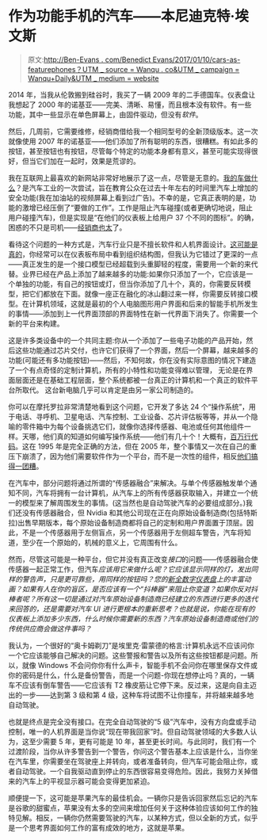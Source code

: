 # 作为功能手机的汽车——本尼迪克特·埃文斯

> 原文:[http://Ben-Evans . com/Benedict Evans/2017/01/10/cars-as-featurephones？UTM _ source = Wanqu . co&UTM _ campaign = Wanqu+Daily&UTM _ medium = website](http://ben-evans.com/benedictevans/2017/01/10/cars-as-featurephones?utm_source=wanqu.co&utm_campaign=Wanqu+Daily&utm_medium=website)

2014 年，当我从伦敦搬到硅谷时，我买了一辆 2009 年的二手德国车。仪表盘让我想起了 2000 年的诺基亚——完美、清晰、易懂，而且根本没有软件。有一些功能，其中一些显示在单色屏幕上，由固件驱动，但没有*软件*。

然后，几周前，它需要维修，经销商借给我一个相同型号的全新顶级版本。这一次就像使用 2007 年的诺基亚——他们添加了所有聪明的东西，很糟糕。有如此多的按钮，甚至按钮也有按钮，尽管每个特定的功能本身都有意义，甚至可能实现得很好，但当它们加在一起时，效果是荒谬的。

我在互联网上最喜欢的新网站非常好地展示了这一点，尽管是无意的。[我的车做什么](https://mycardoeswhat.org)？是汽车工业的一次尝试，旨在教育公众在过去十年左右的时间里汽车上增加的安全功能(我在加油站的视频屏幕上看到过广告)。不幸的是，它真正表明的是，功能的激增已经压倒了“要做的工作”。工作是阻止汽车碰撞(或者更确切地说，阻止用户碰撞汽车)，但是实现是“在他们的仪表板上给用户 37 个不同的图标”。的确，困惑的不只是司机——[经销商也太](https://www.wired.com/2017/01/car-dealers-dangerously-uneducated-new-safety-features/)了。

看待这个问题的一种方式是，汽车行业只是不擅长软件和人机界面设计。[这可能是真的](http://www.teehanlax.com/blog/the-state-of-in-car-ux/)，你经常可以在仪表板布局中看到组织结构图，但我认为它错过了更深的一点——真正发生的是一个接口模型已经超载到头重脚轻的程度，需要用一个新的来代替。业界已经在产品上添加了越来越多的功能:如果你只添加了一个，它应该是一个单独的功能，有自己的按钮或灯，但当你添加了几十个，真的，你需要反转模型，把它们都放在下面。就像一座正在融化的冰山翻过来一样，你需要反转接口模型。在计算机领域，这就是最初的个人电脑图形用户界面和后来的智能手机所发生的事情——添加到上一代界面顶部的界面特性在新一代界面下消失了。你需要一个新的平台来构建。

这是许多类设备中的一个共同主题:你从一个添加了一些电子功能的产品开始，然后这些功能通过芯片交付，也许它们获得了一个界面，然后一个屏幕，越来越多的功能(可能还有多功能按钮)——然后，不知何故，你在没有实际意图的情况下建造了一个有点奇怪的定制计算机，所有的小特性和功能变得难以管理， 无论是在界面层面还是在基础工程层面，整个系统都被一台真正的计算机和一个真正的软件平台所取代。 这台新电脑几乎可以肯定是由另一家公司制造的。

你可以在摩托罗拉非常清楚地看到这个问题，它开发了多达 24 个“操作系统”，用于电话、寻呼机、卫星电话、汽车控制、工业设备、芯片评估板等等，并从一个隐喻的零件箱中为每个设备挑选它们，就像你选择传感器、电池或任何其他组件一样。天哪，他们真的知道如何编写操作系统——他们有几十个！大概有，[百万行代码](https://www.technologyreview.com/s/508231/many-cars-have-a-hundred-million-lines-of-code/)。这在 1995 年是完全正确的方法，但在 2005 年，整个事情又一次在自己的重压下崩溃了，因为他们需要软件作为一个平台，而不是一次性的组件，相反[他们搞得一团糟](http://www.theregister.co.uk/Print/2012/11/29/rockman_on_motorola/)。

在汽车中，部分问题将通过所谓的“传感器融合”来解决。与单个传感器触发单个通知不同，汽车将拥有一台计算机，从汽车上的所有传感器获取输入，并建立一个统一的模型来了解周围发生的事情。(这当然也是自动驾驶汽车的必要组成部分。)我们还没有传感器融合，但 Nvidia 和其他公司现在正在向原始设备制造商(包括特斯拉)出售早期版本，每个原始设备制造商都将自己的定制和用户界面置于顶层。因此，不是一个传感器用于左侧盲点，另一个传感器用于左侧超车警告，汽车将知道，至少在一个原始的，机械的意义上，它周围有什么。

然而，尽管这可能是一种平台，但它并没有真正改变*接口*的问题——传感器融合使传感器一起正常工作，但汽车*应该用它来做什么呢？它应该显示同样的灯，发出同样的警告声，只是更可靠些，用同样的按钮吗？您的[新全数字仪表盘](https://www.audiusa.com/newsroom/topics/2015/audi-virtual-cockpit)上的丰富动画？如果有人在你的盲区，是否应该有一个“抖棒器”来阻止你变道？如果你反对抖棒者呢？所有这一切是通过对汽车原始设备制造商已经建立的东西进行更多的迭代来回答的，还是需要对汽车 UI 进行更根本的重新思考？也就是说，你能在现有的仪表板上添加多少东西，什么时候你需要新的东西？汽车原始设备制造商或他们的传统供应商会做这件事吗？*

我认为，一个很好的“奥卡姆剃刀”是埃里克·雷蒙德的格言:计算机永远不应该问你一个它应该能够自己解决的问题。这些警报和警告以及所有这些按钮都是问题。所以，就像 Windows 不会问你你有什么声卡，智能手机不会问你在哪里保存文件或你的密码是什么，什么是备份警告，而是一个问题-你现在想停止吗？真的，一辆车不应该有倒车警告——它应该有 T2 橡皮筋让它停下来。反过来，这是向自主迈出的一步——达到第 3 级和第 4 级，这种车将试图不让你撞车，并将越来越多地自动驾驶。

也就是终点是完全没有接口。在完全自动驾驶的“5 级”汽车中，没有方向盘或手动控制，唯一的人机界面是当你说“现在带我回家”时。但自动驾驶领域的大多数人认为，这至少需要 5 年，更有可能是 10 年，甚至更长时间。与此同时，我们有一个过渡阶段，当你从许多警告到一个警告，你问这个警告基本上应该是什么，当你坐在汽车里，你需要坐在驾驶座上并转向，或者准备转向，但汽车可能会阻止你，或者自动驾驶。一个自我驱动直到停止的东西很容易变得危险。因此，我努力关掉借来的汽车上的平视显示器可能会变得更加紧迫。

顺便提一下，这可能是苹果汽车的最佳机会。一辆你只是告诉回家然后忘记的汽车是谷歌的甜蜜点，苹果没有太多的空间来增加任何关于这种体验应该如何工作的独特见解。相反，一辆你仍然需要驾驶的汽车，以某种方式，但以全新的方式，似乎是一个思考界面如何工作的富有成效的地方，这就是苹果。